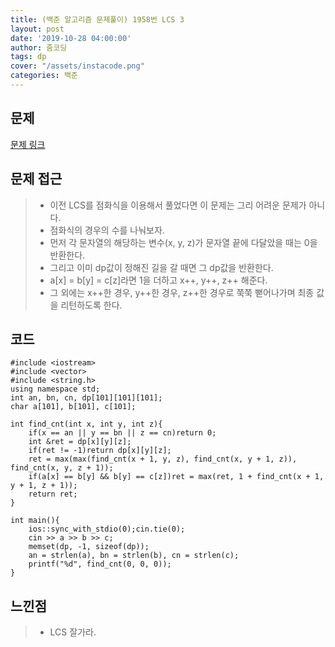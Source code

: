 ```yaml
---
title: (백준 알고리즘 문제풀이) 1958번 LCS 3
layout: post
date: '2019-10-28 04:00:00'
author: 줌코딩
tags: dp
cover: "/assets/instacode.png"
categories: 백준
---
```


## 문제

[문제 링크](https://www.acmicpc.net/problem/1958)

## 문제 접근

>* 이전 LCS를 점화식을 이용해서 풀었다면 이 문제는 그리 어려운 문제가 아니다.
>* 점화식의 경우의 수를 나눠보자.
>* 먼저 각 문자열의 해당하는 변수(x, y, z)가 문자열 끝에 다달았을 때는 0을 반환한다.
>* 그리고 이미 dp값이 정해진 길을 갈 때면 그 dp값을 반환한다.
>* a[x] = b[y] = c[z]라면 1을 더하고 x++, y++, z++ 해준다.
>* 그 외에는 x++한 경우, y++한 경우, z++한 경우로 쭉쭉 뻗어나가며 최종 값을 리턴하도록 한다.

## 코드

    #include <iostream>
    #include <vector>
    #include <string.h>
    using namespace std;
    int an, bn, cn, dp[101][101][101];
    char a[101], b[101], c[101];

    int find_cnt(int x, int y, int z){
        if(x == an || y == bn || z == cn)return 0;
        int &ret = dp[x][y][z];
        if(ret != -1)return dp[x][y][z];
        ret = max(max(find_cnt(x + 1, y, z), find_cnt(x, y + 1, z)), find_cnt(x, y, z + 1));
        if(a[x] == b[y] && b[y] == c[z])ret = max(ret, 1 + find_cnt(x + 1, y + 1, z + 1));
        return ret;
    }

    int main(){
        ios::sync_with_stdio(0);cin.tie(0);
        cin >> a >> b >> c;
        memset(dp, -1, sizeof(dp));
        an = strlen(a), bn = strlen(b), cn = strlen(c);
        printf("%d", find_cnt(0, 0, 0));
    }

## 느낀점

>* LCS 잘가라.
